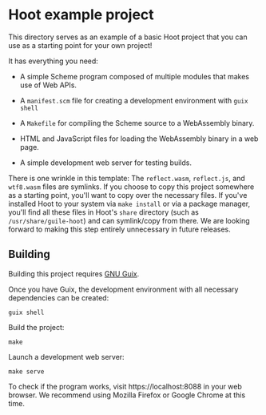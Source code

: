 # Hoot example project

This directory serves as an example of a basic Hoot project that you
can use as a starting point for your own project!

It has everything you need:

* A simple Scheme program composed of multiple modules that makes use
  of Web APIs.

* A `manifest.scm` file for creating a development environment with
  `guix shell`

* A `Makefile` for compiling the Scheme source to a WebAssembly
  binary.

* HTML and JavaScript files for loading the WebAssembly binary in a
  web page.

* A simple development web server for testing builds.

There is one wrinkle in this template: The `reflect.wasm`, `reflect.js`,
and `wtf8.wasm` files are symlinks.  If you choose to copy this project
somewhere as a starting point, you'll want to copy over the necessary
files.  If you've installed Hoot to your system via `make install` or
via a package manager, you'll find all these files in Hoot's `share`
directory (such as `/usr/share/guile-hoot`) and can symlink/copy from
there.  We are looking forward to making this step entirely unnecessary
in future releases.

## Building

Building this project requires [GNU Guix](https://guix.gnu.org).

Once you have Guix, the development environment with all necessary
dependencies can be created:

```
guix shell
```

Build the project:

```
make
```

Launch a development web server:

```
make serve
```

To check if the program works, visit https://localhost:8088 in your
web browser.  We recommend using Mozilla Firefox or Google Chrome at
this time.
